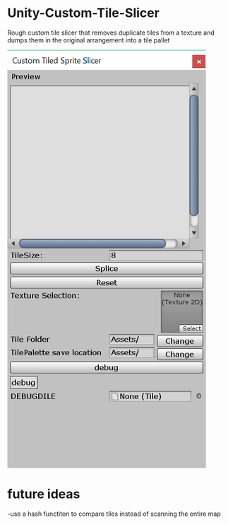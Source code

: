 # Unity-Custom-Tile-Slicer
Rough custom tile slicer that removes duplicate tiles from a texture and dumps them in the original arrangement into a tile pallet

![alt text](https://raw.githubusercontent.com/Pegmode/Unity-Custom-Tile-Slicer/master/tile%20Editor%20screenshot.png "Screenshot")

# future ideas
-use a hash functiton to compare tiles instead of scanning the entire map
